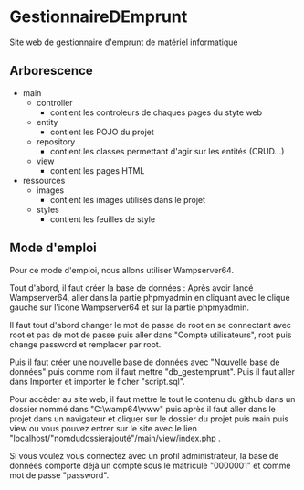 # GestionnaireDEmprunt
Site web de gestionnaire d'emprunt de matériel informatique
## Arborescence
- main
  - controller
    - contient les controleurs de chaques pages du styte web
  - entity
    - contient les POJO du projet
  - repository
    - contient les classes permettant d'agir sur les entités (CRUD…)
  - view
    - contient les pages HTML
- ressources
  - images
    - contient les images utilisés dans le projet
  - styles
    - contient les feuilles de style

## Mode d'emploi
Pour ce mode d'emploi, nous allons utiliser Wampserver64.

Tout d'abord, il faut créer la base de données : 
Après avoir lancé Wampserver64, aller dans la partie phpmyadmin en cliquant avec le clique gauche sur l'icone Wampserver64 et sur la partie phpmyadmin.

Il faut tout d'abord changer le mot de passe de root en se connectant avec root et pas de mot de passe puis aller dans "Compte utilisateurs", root puis change password et remplacer par root.

Puis il faut créer une nouvelle base de données avec "Nouvelle base de données" puis comme nom il faut mettre "db_gestemprunt". Puis il faut aller dans Importer et importer le ficher "script.sql".

Pour accèder au site web, il faut mettre le tout le contenu du github dans un dossier nommé dans "C:\wamp64\www" puis après il faut aller dans le projet dans un navigateur 
et cliquer sur le dossier du projet puis main puis view ou vous pouvez entrer sur le site avec le lien "localhost/"nomdudossierajouté"/main/view/index.php .

Si vous voulez vous connectez avec un profil administrateur, la base de données comporte déjà un compte sous le matricule "0000001" et comme mot de passe "password".